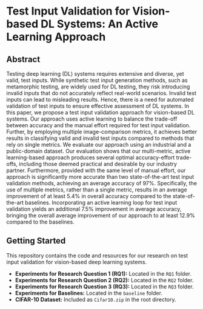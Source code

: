 # Test Input Validation for Vision-based DL Systems: An Active Learning Approach

## Abstract

Testing deep learning (DL) systems requires extensive and diverse, yet valid, test inputs. While synthetic test input generation methods, such as metamorphic testing, are widely used for DL testing, they risk introducing invalid inputs that do not accurately reflect real-world scenarios. Invalid test inputs can lead to misleading results. Hence, there is a need for automated validation of test inputs to ensure effective assessment of DL systems. In this paper, we propose a test input validation approach for vision-based DL systems. Our approach uses active learning to balance the trade-off between accuracy and the manual effort required for test input validation. Further, by employing multiple image-comparison metrics, it achieves better results in classifying valid and invalid test inputs compared to methods that rely on single metrics. We evaluate our approach using an industrial and a public-domain dataset. Our evaluation shows that our multi-metric, active learning-based approach produces several optimal accuracy-effort trade-offs, including those deemed practical and desirable by our industry partner. Furthermore, provided with the same level of manual effort, our approach is significantly more accurate than two state-of-the-art test input validation methods, achieving an average accuracy of 97%. Specifically, the use of multiple metrics, rather than a single metric, results in an average improvement of at least 5.4% in overall accuracy compared to the state-of-the-art baselines. Incorporating an active learning loop for test input validation yields an additional 7.5% improvement in average accuracy, bringing the overall average improvement of our approach to at least 12.9% compared to the baselines.

## Getting Started

This repository contains the code and resources for our research on test input validation for vision-based deep learning systems.

- **Experiments for Research Question 1 (RQ1):** Located in the `RQ1` folder.
- **Experiments for Research Question 2 (RQ2):** Located in the `RQ2` folder.
- **Experiments for Research Question 3 (RQ3):** Located in the `RQ3` folder.
- **Experiments for Baselines:** Located in the `baseline` folder.
- **CIFAR-10 Dataset:** Included as `Cifar10.zip` in the root directory.
